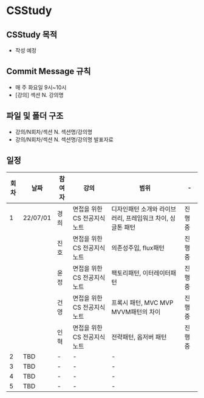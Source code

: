 # CSStudy

## CSStudy 목적
* 작성 예정

## Commit Message 규칙
* 매 주 화요일 9시~10시
* [강의] 섹션 N. 강의명
## 파일 및 폴더 구조
* 강의/N회차/섹션 N. 섹션명/강의명
* 강의/N회차/섹션 N. 섹션명/강의명 발표자료









## 일정

| 회차 | 날짜 | 참여자 | 강의 | 범위 | - | 
| --- | --- | --- | --- |--- | --- |
| 1 | 22/07/01 | 경희 | 면접을 위한 CS 전공지식 노트 | 디자인패턴 소개와 라이브러리, 프레임워크 차이, 싱글톤 패턴 | 진행 중 |
|   |          | 진호 | 면접을 위한 CS 전공지식 노트 | 의존성주입, flux패턴  | 진행 중 |
|   |          | 윤정 | 면접을 위한 CS 전공지식 노트 | 팩토리패턴, 이터레이터패턴 | 진행 중 |
|   |          | 건영 | 면접을 위한 CS 전공지식 노트 | 프록시 패턴, MVC MVP MVVM패턴의 차이 | 진행 중 |
|   |          | 인혁 | 면접을 위한 CS 전공지식 노트 | 전략패턴, 옵저버 패턴 | 진행 중 |
2 | TBD | - | - | - |  
3 | TBD | - | - | - |  
4 | TBD | - | - | - |  
5 | TBD | - | - | - |  
